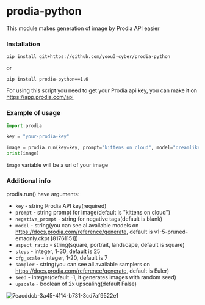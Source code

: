 # prodia-python
This module makes generation of image by Prodia API easier

### Installation 
```
pip install git+https://github.com/yoou3-cyber/prodia-python
```
or
```
pip install prodia-python==1.6
```
For using this script you need to get your Prodia api key, you can make it on https://app.prodia.com/api


### Example of usage
```python
import prodia

key = "your-prodia-key"

image = prodia.run(key=key, prompt="kittens on cloud", model="dreamlike-diffusion-2.0.safetensors [fdcf65e7]")
print(image)
```
`image` variable will be a url of your image

### Additional info
prodia.run() have arguments:
- `key` - string Prodia API key(required)
- `prompt` - string prompt for image(default is "kittens on cloud")
- `negative_prompt` - string for negative tags(default is blank)
- `model` - string(you can see al available models on https://docs.prodia.com/reference/generate, default is v1-5-pruned-emaonly.ckpt [81761151])
- `aspect_ratio` - string(square, portrait, landscape, default is square)
- `steps` - integer, 1-30, default is 25
- `cfg_scale` - integer, 1-20, default is 7
- `sampler` - string(you can see all available samplers on https://docs.prodia.com/reference/generate, default is Euler)
- `seed` - integer(default -1, it generates images with random seed)
- `upscale` - boolean of 2x upscaling(default False)

![7eacddcb-3a45-4114-b731-3cd7af9522e1](https://user-images.githubusercontent.com/118455214/233359979-80274381-10dd-4ced-b7fa-d45437ef5bce.png)

